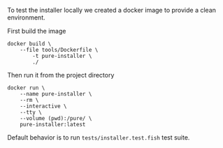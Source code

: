 To test the installer locally we created a docker image to provide a clean environment.

First build the image

    docker build \
        --file tools/Dockerfile \
            -t pure-installer \
            ./

Then run it from the project directory

    docker run \
        --name pure-installer \
        --rm \
        --interactive \
        --tty \
        --volume (pwd):/pure/ \
        pure-installer:latest

Default behavior is to run `tests/installer.test.fish` test suite.